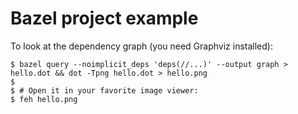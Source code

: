 # Bazel project example

To look at the dependency graph (you need Graphviz installed):
```
$ bazel query --noimplicit_deps 'deps(//...)' --output graph > hello.dot && dot -Tpng hello.dot > hello.png
$
$ # Open it in your favorite image viewer:
$ feh hello.png
```
